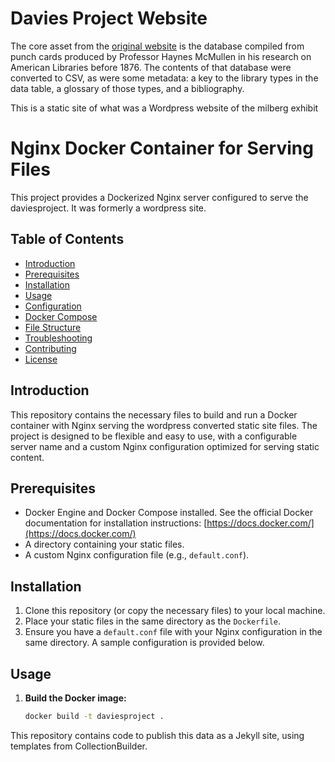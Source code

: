 # Davies Project Website

The core asset from the [original website](https://daviesproject.princeton.edu/) is the database compiled from punch cards produced by Professor Haynes McMullen in his research on American Libraries before 1876.  The contents of that database were converted to CSV, as were some metadata: a key to the library types in the data table, a glossary of those types, and a bibliography.

This is a static site of what was a Wordpress website of the milberg exhibit


# Nginx Docker Container for Serving Files

This project provides a Dockerized Nginx server configured to serve the daviesproject. It was formerly a wordpress site.


## Table of Contents

- [Introduction](#introduction)
- [Prerequisites](#prerequisites)
- [Installation](#installation)
- [Usage](#usage)
- [Configuration](#configuration)
- [Docker Compose](#docker-compose)
- [File Structure](#file-structure)
- [Troubleshooting](#troubleshooting)
- [Contributing](#contributing)
- [License](#license)

## Introduction

This repository contains the necessary files to build and run a Docker container with Nginx serving the wordpress converted static site files. The project is designed to be flexible and easy to use, with a configurable server name and a custom Nginx configuration optimized for serving static content.

## Prerequisites

- Docker Engine and Docker Compose installed.  See the official Docker documentation for installation instructions: [https://docs.docker.com/](https://docs.docker.com/)
- A directory containing your static files.
- A custom Nginx configuration file (e.g., `default.conf`).

## Installation

1. Clone this repository (or copy the necessary files) to your local machine.
2. Place your static files in the same directory as the `Dockerfile`.
3. Ensure you have a `default.conf` file with your Nginx configuration in the same directory.  A sample configuration is provided below.

## Usage

1. **Build the Docker image:**

   ```bash
   docker build -t daviesproject .


This repository contains code to publish this data as a Jekyll site, using templates from CollectionBuilder.

